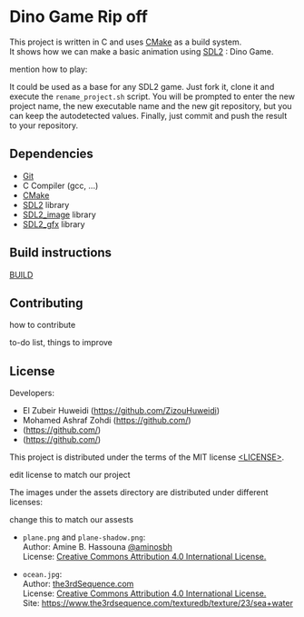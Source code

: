 # Dino Game Rip off

This project is written in C and uses [CMake][] as a build system.<br>
It shows how we can make a basic animation using [SDL2][SDL] : Dino Game.

mention how to play:


It could be used as a base for any SDL2 game. Just fork it, clone it and
execute the `rename_project.sh` script. You will be prompted to enter the new
project name, the new executable name and the new git repository, but you can
keep the autodetected values. Finally, just commit and push the result to your
repository.

## Dependencies

- [Git][]
- C Compiler (gcc, ...)
- [CMake][]
- [SDL2][SDL] library
- [SDL2_image][] library
- [SDL2_gfx][] library


## Build instructions

[BUILD](BUILD.md)

## Contributing
how to contribute

to-do list, things to improve


## License

Developers: 
- El Zubeir Huweidi (https://github.com/ZizouHuweidi)
- Mohamed Ashraf Zohdi  (https://github.com/)
-    (https://github.com/)
-    (https://github.com/)


This project is distributed under the terms of the MIT license
[&lt;LICENSE&gt;](LICENSE).

edit license to match our project

The images under the assets directory are distributed under different licenses:

change this to match our assests 

- `plane.png` and `plane-shadow.png`:<br>
  Author: Amine B. Hassouna [@aminosbh](https://gitlab.com/aminosbh)<br>
  License: [Creative Commons Attribution 4.0 International License.][CCBY]

- `ocean.jpg`:<br>
  Author: [the3rdSequence.com](https://www.the3rdsequence.com)<br>
  License: [Creative Commons Attribution 4.0 International License.][CCBY]<br>
  Site: https://www.the3rdsequence.com/texturedb/texture/23/sea+water



[SDL]: https://www.libsdl.org
[CMake]: https://cmake.org
[Git]: https://git-scm.com
[SDL2_image]: https://www.libsdl.org/projects/SDL_image
[SDL2_ttf]: https://www.libsdl.org/projects/SDL_ttf
[SDL2_net]: https://www.libsdl.org/projects/SDL_net
[SDL2_mixer]: https://www.libsdl.org/projects/SDL_mixer
[SDL2_gfx]: http://www.ferzkopp.net/wordpress/2016/01/02/sdl_gfx-sdl2_gfx
[CCBY]: http://creativecommons.org/licenses/by/4.0/
